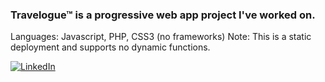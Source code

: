 ### Travelogue&trade; is a progressive web app project I've worked on.
Languages: Javascript, PHP, CSS3 (no frameworks)
Note: This is a static deployment and supports no dynamic functions.


[![LinkedIn](https://img.shields.io/badge/View-Deployment-%230077B5.svg?logo=html&logoColor=white)](https://advoidh-b.github.io/-Travelogue/welcome.html)
